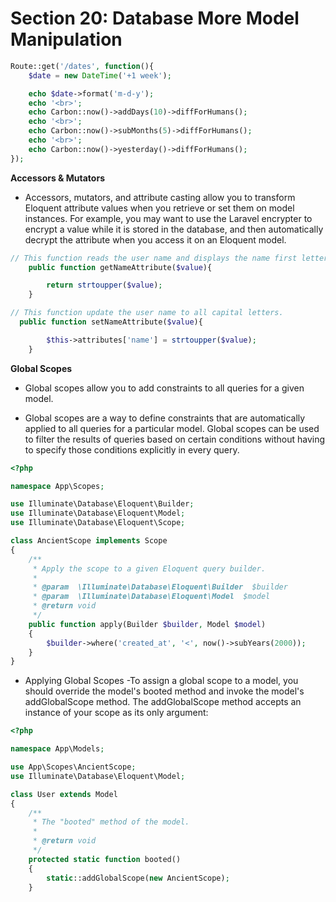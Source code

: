 # Section 20: Database More Model Manipulation

```PHP
Route::get('/dates', function(){
    $date = new DateTime('+1 week');

    echo $date->format('m-d-y');
    echo '<br>';
    echo Carbon::now()->addDays(10)->diffForHumans();
    echo '<br>';
    echo Carbon::now()->subMonths(5)->diffForHumans();
    echo '<br>';
    echo Carbon::now()->yesterday()->diffForHumans();
});

```

**Accessors & Mutators**

- Accessors, mutators, and attribute casting allow you to transform Eloquent attribute values when you retrieve or set them on model instances. For example, you may want to use the Laravel encrypter to encrypt a value while it is stored in the database, and then automatically decrypt the attribute when you access it on an Eloquent model.

```PHP
// This function reads the user name and displays the name first letter to capital
    public function getNameAttribute($value){

        return strtoupper($value);
    }

// This function update the user name to all capital letters.
  public function setNameAttribute($value){

        $this->attributes['name'] = strtoupper($value);
    }
```

**Global Scopes**

- Global scopes allow you to add constraints to all queries for a given model.

- Global scopes are a way to define constraints that are automatically applied to all queries for a particular model. Global scopes can be used to filter the results of queries based on certain conditions without having to specify those conditions explicitly in every query.

```PHP
<?php

namespace App\Scopes;

use Illuminate\Database\Eloquent\Builder;
use Illuminate\Database\Eloquent\Model;
use Illuminate\Database\Eloquent\Scope;

class AncientScope implements Scope
{
    /**
     * Apply the scope to a given Eloquent query builder.
     *
     * @param  \Illuminate\Database\Eloquent\Builder  $builder
     * @param  \Illuminate\Database\Eloquent\Model  $model
     * @return void
     */
    public function apply(Builder $builder, Model $model)
    {
        $builder->where('created_at', '<', now()->subYears(2000));
    }
}
```

- Applying Global Scopes -To assign a global scope to a model, you should override the model's booted method and invoke the model's addGlobalScope method. The addGlobalScope method accepts an instance of your scope as its only argument:

```PHP
<?php

namespace App\Models;

use App\Scopes\AncientScope;
use Illuminate\Database\Eloquent\Model;

class User extends Model
{
    /**
     * The "booted" method of the model.
     *
     * @return void
     */
    protected static function booted()
    {
        static::addGlobalScope(new AncientScope);
    }

```
